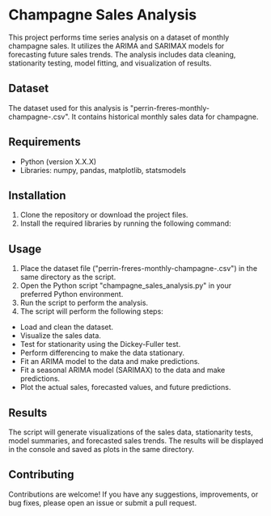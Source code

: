 # Champagne Sales Analysis

This project performs time series analysis on a dataset of monthly champagne sales. It utilizes the ARIMA and SARIMAX models for forecasting future sales trends. The analysis includes data cleaning, stationarity testing, model fitting, and visualization of results.

## Dataset

The dataset used for this analysis is "perrin-freres-monthly-champagne-.csv". It contains historical monthly sales data for champagne.

## Requirements

- Python (version X.X.X)
- Libraries: numpy, pandas, matplotlib, statsmodels

## Installation

1. Clone the repository or download the project files.
2. Install the required libraries by running the following command:


## Usage

1. Place the dataset file ("perrin-freres-monthly-champagne-.csv") in the same directory as the script.
2. Open the Python script "champagne_sales_analysis.py" in your preferred Python environment.
3. Run the script to perform the analysis.
4. The script will perform the following steps:
- Load and clean the dataset.
- Visualize the sales data.
- Test for stationarity using the Dickey-Fuller test.
- Perform differencing to make the data stationary.
- Fit an ARIMA model to the data and make predictions.
- Fit a seasonal ARIMA model (SARIMAX) to the data and make predictions.
- Plot the actual sales, forecasted values, and future predictions.

## Results

The script will generate visualizations of the sales data, stationarity tests, model summaries, and forecasted sales trends. The results will be displayed in the console and saved as plots in the same directory.

## Contributing

Contributions are welcome! If you have any suggestions, improvements, or bug fixes, please open an issue or submit a pull request.


